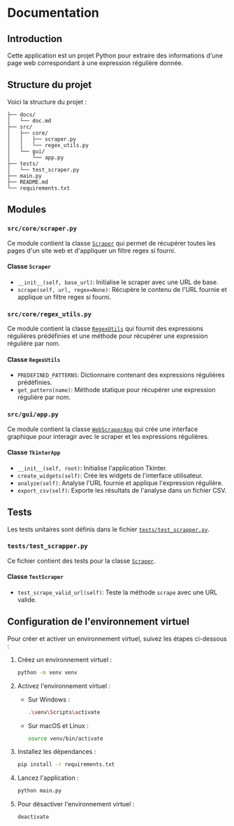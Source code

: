 # Documentation

## Introduction
Cette application est un projet Python pour extraire des informations d'une page web correspondant à une expression régulière donnée.

## Structure du projet
Voici la structure du projet :
```
├── docs/
│   └── doc.md
├── src/
│   ├── core/
│   │   ├── scraper.py
│   │   └── regex_utils.py
│   └── gui/
│       └── app.py
├── tests/
│   └── test_scraper.py
├── main.py
├── README.md
└── requirements.txt
```


## Modules

### `src/core/scraper.py`
Ce module contient la classe [`Scraper`](../src/core/scraper.py) qui permet de récupérer toutes les pages d'un site web et d'appliquer un filtre regex si fourni.

#### Classe `Scraper`
- `__init__(self, base_url)`: Initialise le scraper avec une URL de base.
- `scrape(self, url, regex=None)`: Récupère le contenu de l'URL fournie et applique un filtre regex si fourni.

### `src/core/regex_utils.py`
Ce module contient la classe [`RegexUtils`](../src/core/regex_utils.py) qui fournit des expressions régulières prédéfinies et une méthode pour récupérer une expression régulière par nom.

#### Classe `RegexUtils`
- `PREDEFINED_PATTERNS`: Dictionnaire contenant des expressions régulières prédéfinies.
- `get_pattern(name)`: Méthode statique pour récupérer une expression régulière par nom.

### `src/gui/app.py`
Ce module contient la classe [`WebScraperApp`](../src/gui/app.py) qui crée une interface graphique pour interagir avec le scraper et les expressions régulières.

#### Classe `TkinterApp`
- `__init__(self, root)`: Initialise l'application Tkinter.
- `create_widgets(self)`: Crée les widgets de l'interface utilisateur.
- `analyze(self)`: Analyse l'URL fournie et applique l'expression régulière.
- `export_csv(self)`: Exporte les résultats de l'analyse dans un fichier CSV.

## Tests
Les tests unitaires sont définis dans le fichier [`tests/test_scrapper.py`](../tests/test_scrapper.py).

### `tests/test_scrapper.py`
Ce fichier contient des tests pour la classe [`Scraper`](../src/core/scraper.py).

#### Classe `TestScraper`
- `test_scrape_valid_url(self)`: Teste la méthode `scrape` avec une URL valide.


## Configuration de l'environnement virtuel
Pour créer et activer un environnement virtuel, suivez les étapes ci-dessous :

1. Créez un environnement virtuel :
    ```sh
    python -m venv venv
    ```

2. Activez l'environnement virtuel :
    - Sur Windows :
        ```sh
        .\venv\Scripts\activate
        ```
    - Sur macOS et Linux :
        ```sh
        source venv/bin/activate
        ```

3. Installez les dépendances :
    ```sh
    pip install -r requirements.txt
    ```

4. Lancez l'application :
    ```sh
    python main.py
    ```

5. Pour désactiver l'environnement virtuel :
    ```sh
    deactivate
    ```
